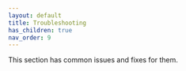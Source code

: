 ```yaml
---
layout: default
title: Troubleshooting
has_children: true
nav_order: 9
---
```


This section has common issues and fixes for them.
